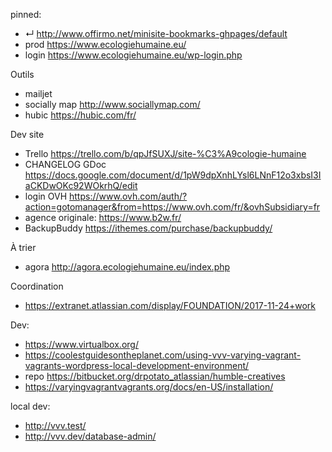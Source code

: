 
pinned:
- ↵ http://www.offirmo.net/minisite-bookmarks-ghpages/default
- prod https://www.ecologiehumaine.eu/
- login https://www.ecologiehumaine.eu/wp-login.php


Outils
- mailjet
- socially map http://www.sociallymap.com/
- hubic https://hubic.com/fr/


Dev site
- Trello https://trello.com/b/qpJfSUXJ/site-%C3%A9cologie-humaine
- CHANGELOG GDoc https://docs.google.com/document/d/1pW9dpXnhLYsl6LNnF12o3xbsI3IaCKDwOKc92WOkrhQ/edit
- login OVH https://www.ovh.com/auth/?action=gotomanager&from=https://www.ovh.com/fr/&ovhSubsidiary=fr
- agence originale: https://www.b2w.fr/
- BackupBuddy https://ithemes.com/purchase/backupbuddy/


À trier
- agora http://agora.ecologiehumaine.eu/index.php


Coordination
- https://extranet.atlassian.com/display/FOUNDATION/2017-11-24+work


Dev:
- https://www.virtualbox.org/
- https://coolestguidesontheplanet.com/using-vvv-varying-vagrant-vagrants-wordpress-local-development-environment/
- repo https://bitbucket.org/drpotato_atlassian/humble-creatives
- https://varyingvagrantvagrants.org/docs/en-US/installation/


local dev:
- http://vvv.test/
- http://vvv.dev/database-admin/
